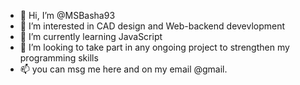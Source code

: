 - 👋 Hi, I’m @MSBasha93
- 👀 I’m interested in CAD design and Web-backend devevlopment
- 🌱 I’m currently learning JavaScript
- 💞️ I’m looking to take part in any ongoing project to strengthen my programming skills
- 📫 you can msg me here and on my email @gmail.

<!---
MSBasha93/MSBasha93 is a ✨ special ✨ repository because its `README.md` (this file) appears on your GitHub profile.
You can click the Preview link to take a look at your changes.
--->
